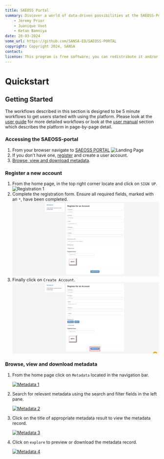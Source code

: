 ```yaml
---
title: SAEOSS Portal
summary: Discover a world of data-driven possibilities at the SAEOSS-Portal, where information converges to empower data sharing and decision-making.
    - Jeremy Prior
    - Juanique Voot
    - Ketan Bamniya
date: 28-03-2024
some_url: https://github.com/SANSA-EO/SAEOSS-PORTAL
copyright: Copyright 2024, SANSA
contact:
license: This program is free software; you can redistribute it and/or modify it under the terms of the GNU Affero General Public License as published by the Free Software Foundation; either version 3 of the License, or (at your option) any later version.
---
```


# Quickstart

## Getting Started

The workflows described in this section is designed to be 5 minute workflows to get users started with using the platform.  Please look at the [user guide](../guide/index.md) for more detailed workflows or look at the [user manual](../manual/index.md) section which describes the platform in page-by-page detail.

### Accessing the SAEOSS-portal

1. From your browser navigate to [SAEOSS PORTAL](https://github.com/SANSA-EO/SAEOSS-PORTAL)
        ![Landing Page](./img/landing-page-1.png)
2. If you don't have one, [register](#register-a-new-account) and create a user account.
3. [Browse, view and download metadata](#browse-view-and-download-metadata).

### Register a new account

1. From the home page, in the top right corner locate and click on `SIGN UP`.
        ![Registration 1](./img/registration-1.png)
2. Complete the registration form. Ensure all required fields, marked with an `*`, have been completed.
        [![Registration 2](./img/registration-2.png)](./img/registration-2.png)
3. Finally click on `Create Account`.
        [![Registration 3](./img/registration-3.png)](./img/registration-3.png)

### Browse, view and download metadata

1. From the home page click on `Metadata` located in the navigation bar.
        
    [![Metadata 1](./img/metadata-1.png)](./img/metadata-1.png)

2. Search for relevant metadata using the search and filter fields in the left pane.

    [![Metadata 2](./img/metadata-2.png)](./img/metadata-2.png)

3. Click on the title of appropriate metadata result to view the metadata record.

    [![Metadata 3](./img/metadata-3.png)](./img/metadata-3.png)

4. Click on `explore` to preview or download the metadata record.

    [![Metadata 4](./img/metadata-4.png)](./img/metadata-4.png)
